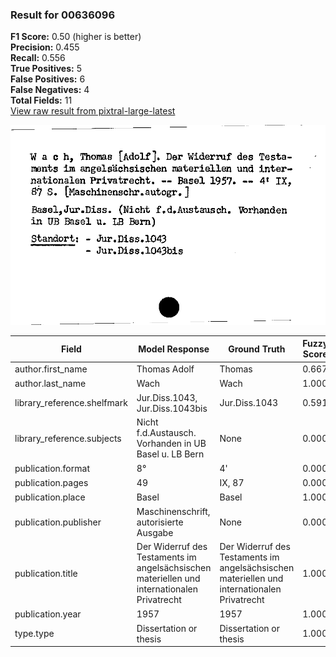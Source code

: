 ### Result for 00636096
**F1 Score:** 0.50 (higher is better)<br>**Precision:** 0.455<br>**Recall:** 0.556<br>**True Positives:** 5<br>**False Positives:** 6<br>**False Negatives:** 4<br>**Total Fields:** 11<br>[View raw result from pixtral-large-latest](https://github.com/RISE-UNIBAS/humanities_data_benchmark/blob/main/results/2025-09-25/T0159/request_T0159_00636096.json)

<img src="https://github.com/RISE-UNIBAS/humanities_data_benchmark/blob/main/benchmarks/zettelkatalog/images/00636096.jpg?raw=true" alt="00636096" width="600px">

| Field | Model Response | Ground Truth | Fuzzy Score | Match |
|-------|----------------|--------------|-------------|-------|
| author.first_name | Thomas Adolf | Thomas | 0.667 | ❌ |
| author.last_name | Wach | Wach | 1.000 | ✅ |
| library_reference.shelfmark | Jur.Diss.1043, Jur.Diss.1043bis | Jur.Diss.1043 | 0.591 | ❌ |
| library_reference.subjects | Nicht f.d.Austausch. Vorhanden in UB Basel u. LB Bern | None | 0.000 | ❌ |
| publication.format | 8° | 4' | 0.000 | ❌ |
| publication.pages | 49 | IX, 87 | 0.000 | ❌ |
| publication.place | Basel | Basel | 1.000 | ✅ |
| publication.publisher | Maschinenschrift, autorisierte Ausgabe | None | 0.000 | ❌ |
| publication.title | Der Widerruf des Testaments im angelsächsischen materiellen und internationalen Privatrecht | Der Widerruf des Testaments im angelsächsischen materiellen und internationalen Privatrecht | 1.000 | ✅ |
| publication.year | 1957 | 1957 | 1.000 | ✅ |
| type.type | Dissertation or thesis | Dissertation or thesis | 1.000 | ✅ |
